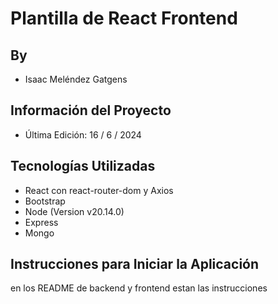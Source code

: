 # Plantilla de React Frontend

## By

- Isaac Meléndez Gatgens

## Información del Proyecto

- Última Edición: 16 / 6 / 2024

## Tecnologías Utilizadas

- React con react-router-dom y Axios
- Bootstrap
- Node (Version v20.14.0)
- Express
- Mongo

## Instrucciones para Iniciar la Aplicación

en los README de backend y frontend estan las instrucciones
